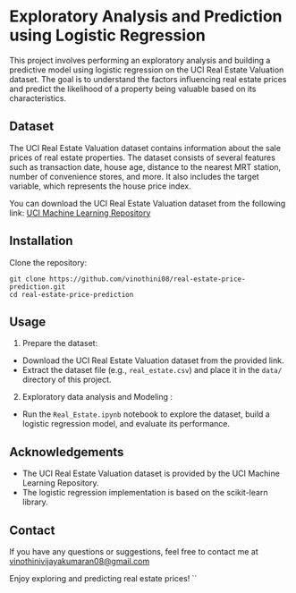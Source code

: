 # Exploratory Analysis and Prediction using Logistic Regression

This project involves performing an exploratory analysis and building a predictive model using logistic regression on the UCI Real Estate Valuation dataset. The goal is to understand the factors influencing real estate prices and predict the likelihood of a property being valuable based on its characteristics.

## Dataset

The UCI Real Estate Valuation dataset contains information about the sale prices of real estate properties. The dataset consists of several features such as transaction date, house age, distance to the nearest MRT station, number of convenience stores, and more. It also includes the target variable, which represents the house price index.

You can download the UCI Real Estate Valuation dataset from the following link: [UCI Machine Learning Repository](https://archive.ics.uci.edu/ml/datasets/Real+estate+valuation+data+set)

## Installation

Clone the repository:

```shell
git clone https://github.com/vinothini08/real-estate-price-prediction.git
cd real-estate-price-prediction
```

## Usage

1. Prepare the dataset:

- Download the UCI Real Estate Valuation dataset from the provided link.
- Extract the dataset file (e.g., `real_estate.csv`) and place it in the `data/` directory of this project.

2. Exploratory data analysis and Modeling :

- Run the `Real_Estate.ipynb` notebook to explore the dataset, build a logistic regression model, and evaluate its performance.

## Acknowledgements

- The UCI Real Estate Valuation dataset is provided by the UCI Machine Learning Repository.
- The logistic regression implementation is based on the scikit-learn library.

## Contact

If you have any questions or suggestions, feel free to contact me at vinothinivijayakumaran08@gmail.com

Enjoy exploring and predicting real estate prices!
``
